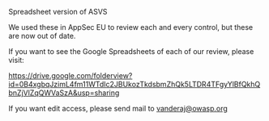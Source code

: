 Spreadsheet version of ASVS

We used these in AppSec EU to review each and every control, but these are now out of date. 

If you want to see the Google Spreadsheets of each of our review, please visit:

https://drive.google.com/folderview?id=0B4xgbqJzimL4fm11WTdIc2JBUkozTkdsbmZhQk5LTDR4TFgyYlBfQkhQbnZjVlZqQWVaSzA&usp=sharing

If you want edit access, please send mail to vanderaj@owasp.org

